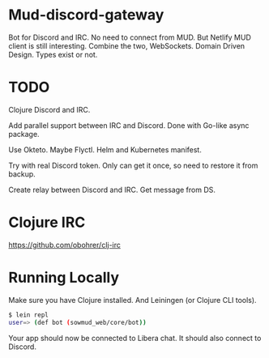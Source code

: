 # Mud-discord-gateway

Bot for Discord and IRC.
No need to connect from MUD.
But Netlify MUD client is still interesting.
Combine the two, WebSockets.
Domain Driven Design.
Types exist or not.

# TODO

Clojure Discord and IRC.

Add parallel support between IRC and Discord.
Done with Go-like async package.

Use Okteto. Maybe Flyctl.
Helm and Kubernetes manifest.

Try with real Discord token.
Only can get it once, so need to restore it from backup.

Create relay between Discord and IRC.
Get message from DS.

# Clojure IRC
https://github.com/obohrer/clj-irc

# Running Locally

Make sure you have Clojure installed.
And Leiningen (or Clojure CLI tools).

```sh
$ lein repl
user=> (def bot (sowmud_web/core/bot))
```

Your app should now be connected to Libera chat.
It should also connect to Discord.

